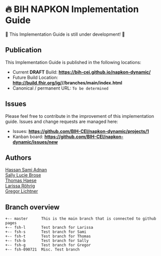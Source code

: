 # 🔥 BIH NAPKON Implementation Guide

🚧 This Implementation Guide is still under development! 🚧

## Publication
This Implementation Guide is published in the following locations:  
* Current **DRAFT** Build: __https://bih-cei.github.io/napkon-dynamic/__  
* Future Build Location: __http://build.fhir.org/ig/<handle>/<repo>/branches/main/index.html__    
* Canonical / permanent URL: ```To be determined```  

## Issues
Please feel free to contribute in the improvement of this implementation guide. Issues and change requests are managed here:  

* Issues:  __https://github.com/BIH-CEI/napkon-dynamic/projects/1__  
* Kanban board:  __https://github.com/BIH-CEI/napkon-dynamic/issues/new__  


## Authors
[Hassan Sami Adnan]( https://github.com/sami5001 )  
[Sally Lucie Brose]( https://github.com/BroseS8927 )  
[Thomas Haese ]( https://github.com/thaese )  
[Larissa Röhrig]( https://github.com/Larissa-MR )  
[Gregor Lichtner]( https://github.com/glichtner )  


## Branch overview

```
+-- master      This is the main branch that is connected to github pages
+-- fsh-l       Test branch for Larissa
+-- fsh-s       Test branch for Sami
+-- fsh-t       Test branch for Thomas
+-- fsh-b       Test branch for Sally
+-- fsh-g       Test branch for Gregor
+-- fsh-090721  Misc. Test branch
```
